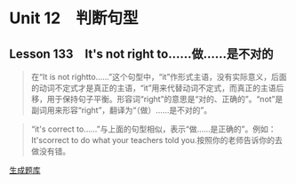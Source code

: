 ﻿ # Unit 12　判断句型
 ## Lesson 133　It's not right to……做……是不对的
 
> 在“It is not rightto……”这个句型中，“it”作形式主语，没有实际意义，后面的动词不定式才是真正的主语，“it”用来代替动词不定式，而真正的主语后移，用于保持句子平衡。形容词“right”的意思是“对的、正确的”。“not”是副词用来形容“right”，翻译为“（做）……是不对的”。

> “it's correct to……”与上面的句型相似，表示“做……是正确的”。例如：It'scorrect to do what your teachers told you.按照你的老师告诉你的去做没有错。


 [生成题库](./sentence/f133.json)